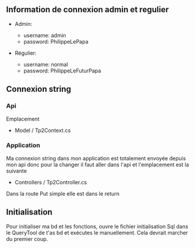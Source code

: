 ## Information de connexion admin et regulier

- Admin:
    - username: admin
    - password: PhilippeLePapa

- Régulier:
    - username: normal
    -  password: PhilippeLeFuturPapa

## Connexion string

### Api

Emplacement
- Model / Tp2Context.cs


### Application

Ma connexion string dans mon application est totalement envoyée depuis mon api donc pour la changer il faut aller dans l'api et l'emplacement est la suivante
- Controllers / Tp2Controller.cs

Dans la route Put simple elle est dans le return

## Initialisation

Pour initialiser ma bd et les fonctions, ouvre le fichier initialisation Sql dans le QueryTool de t'as bd et exécutes le manuellement. Cela devrait marcher du premier coup.